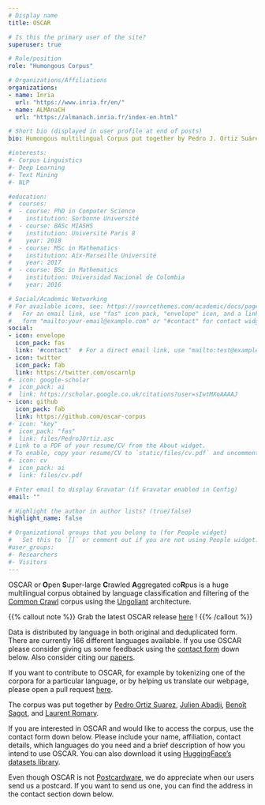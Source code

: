 ```yaml
---
# Display name
title: OSCAR

# Is this the primary user of the site?
superuser: true

# Role/position
role: "Humongous Corpus"

# Organizations/Affiliations
organizations: 
- name: Inria
  url: "https://www.inria.fr/en/"
- name: ALMAnaCH
  url: "https://almanach.inria.fr/index-en.html"

# Short bio (displayed in user profile at end of posts)
bio: Humongous multilingual Corpus put together by Pedro J. Ortiz Suárez, Benoît Sagot and Laurent Romary, researchers at the ALMAnaCH research team at Inria

#interests:
#- Corpus Linguistics
#- Deep Learning
#- Text Mining
#- NLP

#education:
#  courses:
#  - course: PhD in Computer Science
#    institution: Sorbonne Université
#  - course: BASc MIASHS
#    institution: Université Paris 8
#    year: 2018
#  - course: MSc in Mathematics
#    institution: Aix-Marseille Université
#    year: 2017
#  - course: BSc in Mathematics
#    institution: Universidad Nacional de Colombia
#    year: 2016

# Social/Academic Networking
# For available icons, see: https://sourcethemes.com/academic/docs/page-builder/#icons
#   For an email link, use "fas" icon pack, "envelope" icon, and a link in the
#   form "mailto:your-email@example.com" or "#contact" for contact widget.
social:
- icon: envelope
  icon_pack: fas
  link: '#contact'  # For a direct email link, use "mailto:test@example.org".
- icon: twitter
  icon_pack: fab
  link: https://twitter.com/oscarnlp
#- icon: google-scholar
#  icon_pack: ai
#  link: https://scholar.google.co.uk/citations?user=sIwtMXoAAAAJ
- icon: github
  icon_pack: fab
  link: https://github.com/oscar-corpus
#- icon: "key"
#  icon_pack: "fas"
#  link: files/PedroJOrtiz.asc
# Link to a PDF of your resume/CV from the About widget.
# To enable, copy your resume/CV to `static/files/cv.pdf` and uncomment the lines below.
#- icon: cv
#  icon_pack: ai
#  link: files/cv.pdf

# Enter email to display Gravatar (if Gravatar enabled in Config)
email: ""

# Highlight the author in author lists? (true/false)
highlight_name: false

# Organizational groups that you belong to (for People widget)
#   Set this to `[]` or comment out if you are not using People widget.  
#user_groups:
#- Researchers
#- Visitors
---
```


OSCAR or **O**pen **S**uper-large **C**rawled **A**ggregated co**R**pus is a huge multilingual corpus obtained by language classification and filtering of the [Common Crawl](https://commoncrawl.org/) corpus using the [Ungoliant](https://github.com/oscar-corpus/ungoliant) architecture.

{{% callout note %}}
Grab the latest OSCAR release [here](post/oscar-v21-09/) !
{{% /callout %}}

Data is distributed by language in both original and deduplicated form. There are currently 166 different languages available. If you use OSCAR please consider giving us some feedback using the [contact form](#contact) down below. Also consider citing our [papers](#featured).

If you want to contribute to OSCAR, for example by tokenizing one of the corpora for a particular language, or by helping us translate our webpage, please open a pull request [here](https://github.com/oscar-corpus/oscar-website).

The corpus was put together by [Pedro Ortiz Suarez](https://pjortiz.eu/), [Julien Abadji](https://ujj.space), [Benoît Sagot](http://alpage.inria.fr/~sagot/), and [Laurent Romary](https://cv.archives-ouvertes.fr/laurentromary).

If you are interested in OSCAR and would like to access the corpus, use the contact form down below. Please include your name, affiliation, contact details, which languages do you need and a brief description of how you intend to use OSCAR. You can also download it using [HuggingFace’s datasets library](https://huggingface.co/datasets/oscar).

Even though OSCAR is not [Postcardware](https://en.wikipedia.org/wiki/Shareware#Postcardware), we do appreciate when our users send us a postcard. If you want to send us one, you can find the address in the contact section down below.
